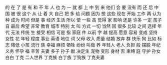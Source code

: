 的
在
了
是
有
和
不
年
人
也
为
一
就
都
上
中
到
来
他们
会
要
没有
而
还
后
中国
被
很
这个
从
让
着
大
自己
把
多
给
问题
因为
想
这些
现在
开始
工作
两
认为
种
成为
时间
但是
事
经济
生活
所以
使
一些
高
觉得
家
影响
还是
许多
一定
孩子
自
最后
希望
非常
教育
城市
特别
太
叫
方式
一切
当然
回
很多
比较
之间
选择
年代
无法
传统
生
接受
相信
可是
指
家庭
件
以前
字
越
提高
愿意
容易
变成
坚持
女性
花
年轻
程度
事业
英语
地位
词
父母
收入
质量
结婚
放弃
群
快乐
狗
比如
标志
降低
小孩
流行
族
幸福
麻烦
牺牲
纷纷
叫做
养
年轻人
老人
负担
般
摆脱
年纪
义务
怀孕
福
辛苦
夫妻
多子
孙子
献
决定生
宠物
变形
身材
否
束缚
庭
守护
孙女
白白
丁克
二人世界
丁克族
白丁族
丁狗族
丁克夫妻
 
